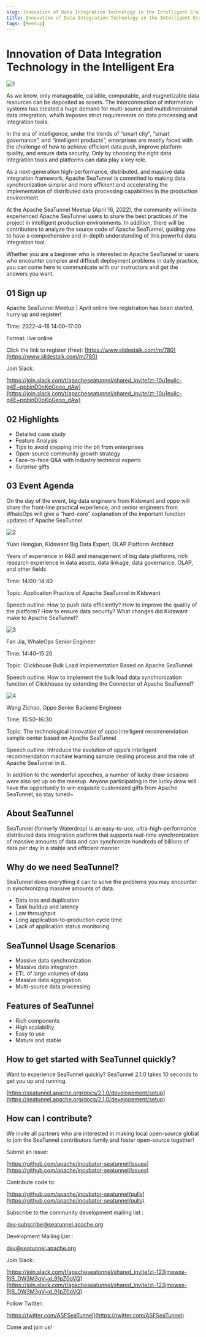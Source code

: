 ```yaml
---
slug: Innovation of Data Integration Technology in the Intelligent Era
title: Innovation of Data Integration Technology in the Intelligent Era
tags: [Meetup]
---
```

# Innovation of Data Integration Technology in the Intelligent Era



![1](/image/20220416/EN/1.png)


As we know, only manageable, callable, computable, and magnetizable data resources can be deposited as assets. The interconnection of information systems has created a huge demand for multi-source and multidimensional data integration, which imposes strict requirements on data processing and integration tools.

In the era of intelligence, under the trends of “smart city”, “smart governance”, and “intelligent products”, enterprises are mostly faced with the challenge of how to achieve efficient data push, improve platform quality, and ensure data security. Only by choosing the right data integration tools and platforms can data play a key role.

As a next-generation high-performance, distributed, and massive data integration framework, Apache SeaTunnel is committed to making data synchronization simpler and more efficient and accelerating the implementation of distributed data processing capabilities in the production environment.

At the Apache SeaTunnel Meetup (April 16, 2022), the community will invite experienced Apache SeaTunnel users to share the best practices of the project in intelligent production environments. In addition, there will be contributors to analyze the source code of Apache SeaTunnel, guiding you to have a comprehensive and in-depth understanding of this powerful data integration tool.

Whether you are a beginner who is interested in Apache SeaTunnel or users who encounter complex and difficult deployment problems in daily practice, you can come here to communicate with our instructors and get the answers you want.

## 01 Sign up

Apache SeaTunnel Meetup | April online live registration has been started, hurry up and register!

Time: 2022–4–16 14:00–17:00

Format: live online

Click the link to register (free): [https://www.slidestalk.com/m/780](https://www.slidestalk.com/m/780)

Join Slack:

[https://join.slack.com/t/apacheseatunnel/shared_invite/zt-10u1eujlc-g4E~ppbinD0oKpGeoo_dAw](https://join.slack.com/t/apacheseatunnel/shared_invite/zt-10u1eujlc-g4E~ppbinD0oKpGeoo_dAw)

## 02 Highlights

* Detailed case study
* Feature Analysis
* Tips to avoid stepping into the pit from enterprises
* Open-source community growth strategy
* Face-to-face Q&A with industry technical experts
* Surprise gifts
## 03 Event Agenda

On the day of the event, big data engineers from Kidswant and oppo will share the front-line practical experience, and senior engineers from WhaleOps will give a “hard-core” explanation of the important function updates of Apache SeaTunnel.


![2](/image/20220416/EN/2.png)


Yuan Hongjun, Kidswant Big Data Expert, OLAP Platform Architect

Years of experience in R&D and management of big data platforms, rich research experience in data assets, data linkage, data governance, OLAP, and other fields

Time: 14:00–14:40

Topic: Application Practice of Apache SeaTunnel in Kidswant

Speech outline: How to push data efficiently? How to improve the quality of the platform? How to ensure data security? What changes did Kidswant make to Apache SeaTunnel?


![3](/image/20220416/EN/3.png)


Fan Jia, WhaleOps Senior Engineer

Time: 14:40–15:20

Topic: Clickhouse Bulk Load Implementation Based on Apache SeaTunnel

Speech outline: How to implement the bulk load data synchronization function of Clickhouse by extending the Connector of Apache SeaTunnel?


![4](/image/20220416/EN/4.png)


Wang Zichao, Oppo Senior Backend Engineer

Time: 15:50–16:30

Topic: The technological innovation of oppo intelligent recommendation sample center based on Apache SeaTunnel

Speech outline: Introduce the evolution of oppo’s intelligent recommendation machine learning sample dealing process and the role of Apache SeaTunnel in it.

In addition to the wonderful speeches, a number of lucky draw sessions were also set up on the meetup. Anyone participating in the lucky draw will have the opportunity to win exquisite customized gifts from Apache SeaTunnel, so stay tuned~

## **About SeaTunnel**

SeaTunnel (formerly Waterdrop) is an easy-to-use, ultra-high-performance distributed data integration platform that supports real-time synchronization of massive amounts of data and can synchronize hundreds of billions of data per day in a stable and efficient manner.

## **Why do we need SeaTunnel?**

SeaTunnel does everything it can to solve the problems you may encounter in synchronizing massive amounts of data.

* Data loss and duplication
* Task buildup and latency
* Low throughput
* Long application-to-production cycle time
* Lack of application status monitoring
## **SeaTunnel Usage Scenarios**

* Massive data synchronization
* Massive data integration
* ETL of large volumes of data
* Massive data aggregation
* Multi-source data processing
## **Features of SeaTunnel**

* Rich components
* High scalability
* Easy to use
* Mature and stable
## **How to get started with SeaTunnel quickly?**

Want to experience SeaTunnel quickly? SeaTunnel 2.1.0 takes 10 seconds to get you up and running.

[https://seatunnel.apache.org/docs/2.1.0/developement/setup](https://seatunnel.apache.org/docs/2.1.0/developement/setup)

## **How can I contribute?**

We invite all partners who are interested in making local open-source global to join the SeaTunnel contributors family and foster open-source together!

Submit an issue:

[https://github.com/apache/incubator-seatunnel/issues](https://github.com/apache/incubator-seatunnel/issues)

Contribute code to:

[https://github.com/apache/incubator-seatunnel/pulls](https://github.com/apache/incubator-seatunnel/pulls)

Subscribe to the community development mailing list :

dev-subscribe@seatunnel.apache.org

Development Mailing List :

dev@seatunnel.apache.org

Join Slack:

[https://join.slack.com/t/apacheseatunnel/shared_invite/zt-123jmewxe-RjB_DW3M3gV~xL91pZ0oVQ](https://join.slack.com/t/apacheseatunnel/shared_invite/zt-123jmewxe-RjB_DW3M3gV~xL91pZ0oVQ)

Follow Twitter:

[https://twitter.com/ASFSeaTunnel](https://twitter.com/ASFSeaTunnel)

Come and join us!

